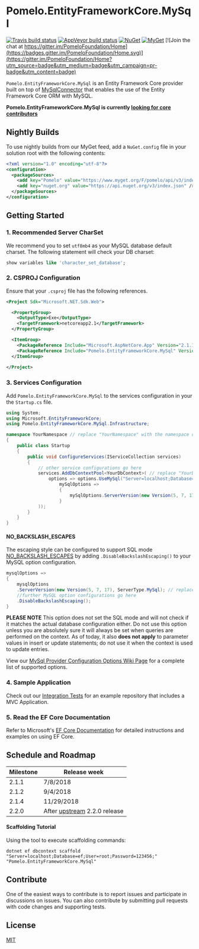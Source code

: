 # Pomelo.EntityFrameworkCore.MySql

[![Travis build status](https://img.shields.io/travis/PomeloFoundation/Pomelo.EntityFrameworkCore.MySql.svg?label=travis-ci&branch=master&style=flat-square)](https://travis-ci.org/PomeloFoundation/Pomelo.EntityFrameworkCore.MySql)
[![AppVeyor build status](https://img.shields.io/appveyor/ci/Kagamine/Pomelo-EntityFrameworkCore-MySql/master.svg?label=appveyor&style=flat-square)](https://ci.appveyor.com/project/Kagamine/pomelo-entityframeworkcore-mysql/branch/master)
[![NuGet](https://img.shields.io/nuget/v/Pomelo.EntityFrameworkCore.MySql.svg?style=flat-square&label=nuget)](https://www.nuget.org/packages/Pomelo.EntityFrameworkCore.MySql/)
[![MyGet](https://img.shields.io/myget/pomelo/vpre/Pomelo.EntityFrameworkCore.MySql.svg?style=flat-square&label=myget)](https://www.myget.org/Package/Details/pomelo?packageType=nuget&packageId=Pomelo.EntityFrameworkCore.MySql)
[![Join the chat at https://gitter.im/PomeloFoundation/Home](https://badges.gitter.im/PomeloFoundation/Home.svg)](https://gitter.im/PomeloFoundation/Home?utm_source=badge&utm_medium=badge&utm_campaign=pr-badge&utm_content=badge)

`Pomelo.EntityFrameworkCore.MySql` is an Entity Framework Core provider built on top of [MySqlConnector](https://github.com/mysql-net/MySqlConnector) that enables the use of the Entity Framework Core ORM with MySQL.

**Pomelo.EntityFrameworkCore.MySql is currently [looking for core contributors](https://github.com/PomeloFoundation/Pomelo.EntityFrameworkCore.MySql/issues/522)**

## Nightly Builds

To use nightly builds from our MyGet feed, add a `NuGet.config` file in your solution root with the following contents:

```xml
<?xml version="1.0" encoding="utf-8"?>
<configuration>
  <packageSources>
    <add key="Pomelo" value="https://www.myget.org/F/pomelo/api/v3/index.json" />
    <add key="nuget.org" value="https://api.nuget.org/v3/index.json" />
  </packageSources>
</configuration>
```

## Getting Started

### 1. Recommended Server CharSet

We recommend you to set `utf8mb4` as your MySQL database default charset. The following statement will check your DB charset:

```sql
show variables like 'character_set_database';
```

### 2. CSPROJ Configuration

Ensure that your `.csproj` file has the following references.

```xml
<Project Sdk="Microsoft.NET.Sdk.Web">

  <PropertyGroup>
    <OutputType>Exe</OutputType>
    <TargetFramework>netcoreapp2.1</TargetFramework>
  </PropertyGroup>

  <ItemGroup>
    <PackageReference Include="Microsoft.AspNetCore.App" Version="2.1.1" />
    <PackageReference Include="Pomelo.EntityFrameworkCore.MySql" Version="2.1.4" />
  </ItemGroup>
  
</Project>
```

### 3. Services Configuration

Add `Pomelo.EntityFrameworkCore.MySql` to the services configuration in your the `Startup.cs` file.

```csharp
using System;
using Microsoft.EntityFrameworkCore;
using Pomelo.EntityFrameworkCore.MySql.Infrastructure;

namespace YourNamespace // replace "YourNamespace" with the namespace of your application
{
    public class Startup
    {
        public void ConfigureServices(IServiceCollection services)
        {
            // other service configurations go here
            services.AddDbContextPool<YourDbContext>( // replace "YourDbContext" with the class name of your DbContext
                options => options.UseMySql("Server=localhost;Database=ef;User=root;Password=123456;", // replace with your Connection String
                    mySqlOptions =>
                    {
                        mySqlOptions.ServerVersion(new Version(5, 7, 17), ServerType.MySql); // replace with your Server Version and Type
                    }
            ));
        }
    }
}
```
#### NO_BACKSLASH_ESCAPES
The escaping style can be configured to support SQL mode [NO_BACKSLASH_ESCAPES](https://dev.mysql.com/doc/refman/8.0/en/sql-mode.html#sqlmode_no_backslash_escapes) by adding `.DisableBackslashEscaping()` to your MySQL option configuration.
```csharp
mysqlOptions =>
{
    mysqlOptions
    .ServerVersion(new Version(5, 7, 17), ServerType.MySql); // replace with your Server Version and Type
    //further MySQL option configurations go here
    .DisableBackslashEscaping();
}
```
**PLEASE NOTE** This option does not set the SQL mode and will not check if it matches the actual database configuration either. Do not use this option unless you are absolutely sure it will always be set when queries are performed on the context. 
As of today, it also **does not apply** to parameter values in insert or update statements; do not use it when the context is used to update entries.

View our [MySql Provider Configuration Options Wiki Page](https://github.com/PomeloFoundation/Pomelo.EntityFrameworkCore.MySql/wiki/MySql-Provider-Configuration-Options) for a complete list of supported options.

### 4. Sample Application

Check out our [Integration Tests](https://github.com/PomeloFoundation/Pomelo.EntityFrameworkCore.MySql/tree/master/test/EFCore.MySql.IntegrationTests) for an example repository that includes a MVC Application.

### 5. Read the EF Core Documentation

Refer to Microsoft's [EF Core Documentation](https://docs.microsoft.com/en-us/ef/core/) for detailed instructions and examples on using EF Core.

## Schedule and Roadmap

Milestone | Release week
----------|-------------
2.1.1 | 7/8/2018
2.1.2 | 9/4/2018
2.1.4 | 11/29/2018
2.2.0 | After [upstream](https://github.com/aspnet/entityframeworkcore) 2.2.0 release

#### Scaffolding Tutorial

Using the tool to execute scaffolding commands:

```
dotnet ef dbcontext scaffold "Server=localhost;Database=ef;User=root;Password=123456;" "Pomelo.EntityFrameworkCore.MySql"
```

## Contribute

One of the easiest ways to contribute is to report issues and participate in discussions on issues. You can also contribute by submitting pull requests with code changes and supporting tests.

## License

[MIT](https://github.com/PomeloFoundation/Pomelo.EntityFrameworkCore.MySql/blob/master/LICENSE)
